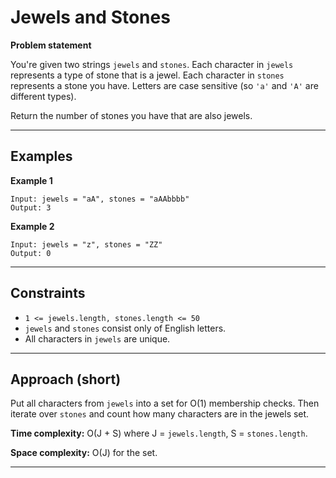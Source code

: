 # Jewels and Stones

**Problem statement**

You're given two strings `jewels` and `stones`. Each character in `jewels` represents a type of stone that is a jewel. Each character in `stones` represents a stone you have. Letters are case sensitive (so `'a'` and `'A'` are different types).

Return the number of stones you have that are also jewels.

---

## Examples

**Example 1**

```
Input: jewels = "aA", stones = "aAAbbbb"
Output: 3
```

**Example 2**

```
Input: jewels = "z", stones = "ZZ"
Output: 0
```

---

## Constraints

* `1 <= jewels.length, stones.length <= 50`
* `jewels` and `stones` consist only of English letters.
* All characters in `jewels` are unique.

---

## Approach (short)

Put all characters from `jewels` into a set for O(1) membership checks. Then iterate over `stones` and count how many characters are in the jewels set.

**Time complexity:** O(J + S) where J = `jewels.length`, S = `stones.length`.

**Space complexity:** O(J) for the set.

---

